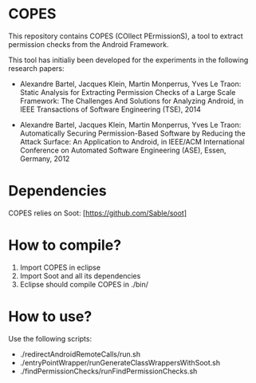 # COPES

This repository contains COPES (COllect PErmissionS), a tool to extract
permission checks from the Android Framework.

This tool has initialiy been developed for the experiments in the following
research papers:

- Alexandre Bartel, Jacques Klein, Martin Monperrus, Yves Le Traon: Static
 Analysis for Extracting Permission Checks of a Large Scale Framework: The
 Challenges And Solutions for Analyzing Android, in IEEE Transactions of
 Software Engineering (TSE), 2014

- Alexandre Bartel, Jacques Klein, Martin Monperrus, Yves Le Traon:
 Automatically Securing Permission-Based Software by Reducing the Attack
 Surface: An Application to Android, in IEEE/ACM International Conference on
 Automated Software Engineering (ASE), Essen, Germany, 2012 

# Dependencies

COPES relies on Soot:  [https://github.com/Sable/soot]

# How to compile?

1. Import COPES in eclipse
2. Import Soot and all its dependencies
3. Eclipse should compile COPES in ./bin/

# How to use? 

Use the following scripts:
- ./redirectAndroidRemoteCalls/run.sh
- ./entryPointWrapper/runGenerateClassWrappersWithSoot.sh
- ./findPermissionChecks/runFindPermissionChecks.sh
